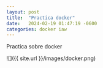 ```yaml
---
layout: post
title:  "Practica docker"
date:   2024-02-19 01:47:19 -0600
categories: docker iaw
---
```


Practica sobre docker

![]({{ site.url }}/images/docker.png)
